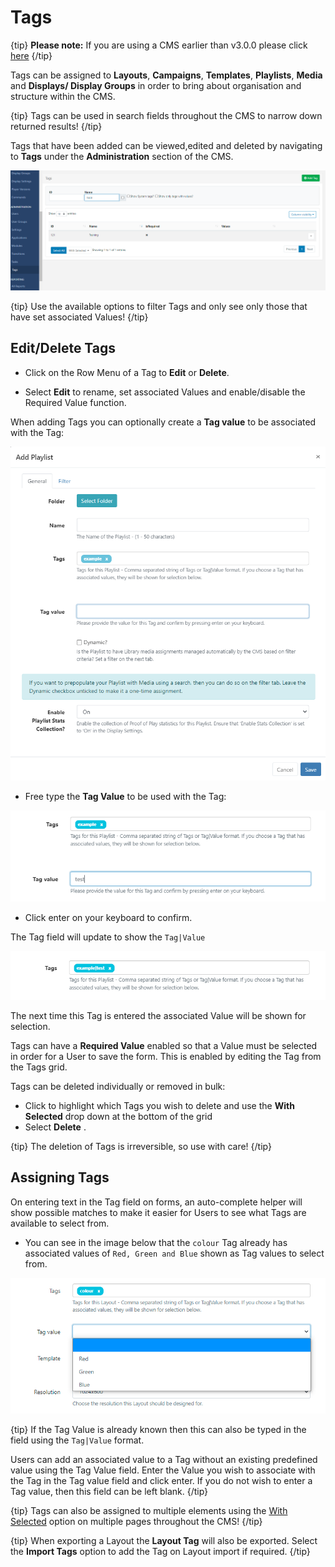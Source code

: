 <!--toc=tour-->

# Tags

{tip}
**Please note:** If you are using a CMS earlier than v3.0.0 please click [here](tour_tags_2.html)
{/tip}

Tags can be assigned to **Layouts**, **Campaigns**, **Templates**, **Playlists**, **Media** and **Displays/ Display Groups** in order to bring about organisation and structure within the CMS.

{tip}
Tags can be used in search fields throughout the CMS to narrow down returned results!
{/tip}

Tags that have been added can be viewed,edited and deleted by navigating to **Tags** under the **Administration** section of the CMS.

![Tags Grid](img/v3_tour_tags_grid.png)

{tip}
Use the available options to filter Tags and only see only those that have set associated Values!
{/tip}

## Edit/Delete Tags

- Click on the Row Menu of a Tag to **Edit** or **Delete**.

- Select **Edit** to rename, set associated Values and enable/disable the Required Value function.

When adding Tags you can optionally create a **Tag value** to be associated with the Tag:

![Add Tag](img/v3_tour_tags_add.png)

* Free type the **Tag Value** to be used with the Tag:

![Tag Value](img/v3_tour_tags_value.png)

* Click enter on your keyboard to confirm. 

The Tag field will update to show the `Tag|Value`

![Updated Tag Value](img/v3_tour_tags_updated_value.png)

The next time this Tag is entered the associated Value will be shown for selection. 

Tags can have a **Required Value** enabled so that a Value must be selected in order for a User to save the form. This is enabled by editing the Tag from the Tags grid.

Tags can be deleted individually or removed in bulk:

- Click to highlight which Tags you wish to delete and use the **With Selected** drop down at the bottom of the grid
- Select **Delete** .

{tip}
The deletion of Tags is irreversible, so use with care!
{/tip}

## Assigning Tags

On entering text in the Tag field on forms, an auto-complete helper will show possible matches to make it easier for Users to see what Tags are available to select from.

- You can see in the image below that the `colour` Tag already has associated values of `Red, Green and Blue`  shown as Tag values to select from.

![Tags Value](img/v3_tour_tags_associated_value.png)

{tip}
If the Tag Value is already known then this can also be typed in the field using the `Tag|Value` format.

Users can add an associated value to a Tag without an existing predefined value using the Tag Value field. Enter the Value you wish to associate with the Tag in the Tag value field and click enter. If you do not wish to enter a Tag value, then this field can be left blank.
{/tip}

{tip}
Tags can also be assigned to multiple elements using the [With Selected](tour_grids.html#multi-select) option on multiple pages throughout the CMS!
{/tip}

{tip}
When exporting a Layout the **Layout Tag** will also be exported. Select the **Import Tags** option to add the Tag on Layout import if required.
{/tip}
